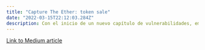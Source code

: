 ```yaml
---
title: "Capture The Ether: token sale"
date: "2022-03-15T22:12:03.284Z"
description: Con el inicio de un nuevo capítulo de vulnerabilidades, empieza una nueva serie de puertas traseras y oportunidades de hackeo 🥳
---
```


[Link to Medium article](https://systemweakness.com/capture-the-ether-token-sale-fcbc4ecb8a11)
<!-- 
Capture The Ether: token sale
With the beginning of a new chapter of vulnerabilities, comes a new set of backdoors and hacking opportunities 🥳.

The Capture The Ether’s Math section give us the chance to play with numbers and do a little bit of math.

Let’s start by analyzing the first challenge:


At first glance this looks like a very basic token contract in which we can buy and sell with a constant price of 1 ether per token, and… that’s pretty much it.

There are not a lot of require statements that complicate the transactions, neither. Let’s take a look at them:

buy(): requires that we specify the amount of tokens and then does a simple calculation: msg.value == numTokens * PRICE_PER_TOKEN. That means, as the variable PRICE_PER_TOKEN is equal to 1 ether, in order to buy, say, 10 tokens, we need to send 10 ethers and so on.
sell(): requires our balance to be bigger than or equal to the number of tokens we want to sell. balanceOf[msg.sender] >= numTokens.
Our objective? On deployment the contract forces us to send 1 ether (without getting any tokens). In order to complete the challenge we need to leave less than 1 ether in the contract’s balance. That means that we need to sell more tokens than the ones we bought in the first place.

So, as the buy/sell functions look pretty straight forward, let’s think about what else we can do.

For this, we’ll first check a solidity bug/feature that will help us with our challenge: integer overflow.

Disclaimer: integer overflow is an issue if we use any solidity version < 0.8.0. From this version onwards, solidity has built-in overflow protection.

Integer overflow is a situation that emerges when an integer reaches its byte size and we keep adding numbers. E.g. a uint8 can store up to 8 bits: 11111111 = 2^8 — 1 = 255. What happens if we try to do the following calculation?

uint8 num = 255;
uint8 numPlusOne = num + 1;
As there is no more room for another number, the variable numPlusOne will reset back to 0. Adding 2 will result in 1, and so on.

The same thing happens the other way around, in this example:

uint8 num = 0;
uint8 numMinusOne = num — 1;
In this case, as there is no number below 0 in any unsigned integer, the result will go all the way up to 255.

As mentioned above, this problem was solved within solidity starting from version 0.8.0. Before that, the standard method for addressing it was using the Open Zeppelin’s library SafeMath. Which (if applied correctly) checked for overflows before any calculation.

From version 0.8.0 a transaction will revert if an overflow is detected even without the use of external libraries or extra checks.

So, why is it important to understand this if it doesn’t happen anymore? Well, there are still (and will be for quite a while) a lot of live projects that use prior versions of solidity and therefore are prone to these types of errors. So it’s always a good idea to know this stuff.

Going back to the challenge, fortunately, there’s only one option to start: calling buy(), which asks us for a parameter. Maybe we can play a little bit with that.

That parameter is a uint256, which as the name implies, can hold up to 256 bits/32 bytes or 2²⁵⁶-1. That is a huge, 78 digits number:

115792089237316195423570985008687907853269984665640564039457584007913129639935.

From now on we’ll call it MAX_UINT. Sending it as a parameter in buy()means that we should also send that amount of ether. Not possible (at least for me, sorry).

Let’s take a closer look to our require statement, again:

require(msg.value == numTokens * PRICE_PER_TOKEN)

To pass this require statement, the amount of tokens (numTokens) will be multiplied by 1 ether. And remember that the EVM will interpret 1 ether as 10^18 or 1000000000000000000. So what if we try to buy the following amount?

(MAX_UINT / 10^18) + 1= 115792089237316195423570985008687907853269984665640564039458

Multiplying it by 10^18 will result in an overflow of 415992086870360064, a little bit below half an ether. So, sending that amount of wei as the msg.value will pass the require statement and give us a lot of tokens.

After this, the challenge’s balance will be 1.415992086870360064 and we can just sell 1 token to receive 1 ether and complete the challenge.

To summarize, these are the steps to win the challenge:

call the buy() function with 115792089237316195423570985008687907853269984665640564039458 as numTokens and 415992086870360064 wei as msg.value.
call the sell() function with 1 token as parameter.

Awesome! We’ve solved the first math challenge and learnt about integer overflow. On the next article we’ll try with the Token Whale exercise.

2

 -->
